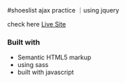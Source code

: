 #shoeslist
ajax practice ｜using jquery

check here [ Live Site ](-)

<!-- ### Screenshot -->

<!-- ![image]() -->

### Built with
- Semantic HTML5 markup
- using sass
- built with javascript
